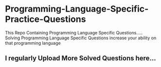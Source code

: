 # Programming-Language-Specific-Practice-Questions
This Repo Containing Programming Language Specific Questions..... Solving Programming Language Specific Questions increase your ability on that programming language

## I regularly Upload More Solved Questions here...
